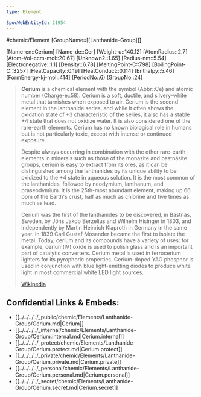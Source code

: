 ```yaml
---
type: Element

SpocWebEntityId: 21954
---
```


#chemic/Element 
[GroupName::[[Lanthanide-Group]]]

[Name-en::Cerium]
[Name-de::Cer]
[Weight-u::140.12]
[AtomRadius::2.7]
[Atom-Vol-ccm-mol::20.67]
[Unknown2::1.65]
[Radius-nm::5.54]
[Electronegative::1.1]
[Density::6.78]
[MeltingPoint-C::798]
[BoilingPoint-C::3257]
[HeatCapacity::0.19]
[HeatConduct::0.114]
[Enthalpy::5.46]
[FormEnergy-kj-mol::414]
(PeriodNo::6)
(GroupNo::24)



> **Cerium** is a chemical element with the symbol (Abbr::Ce) and atomic number (Charge-e::58). Cerium is a soft, ductile, and silvery-white metal that tarnishes when exposed to air. Cerium is the second element in the lanthanide series, and while it often shows the oxidation  state of +3 characteristic of the series, it also has a stable +4 state that does not oxidize water. It is also considered one of the rare-earth elements. Cerium has no known biological role in humans but is not particularly toxic, except with intense or continued exposure.
>
> Despite always occurring in combination with the other rare-earth elements in minerals such as those of the monazite and bastnäsite groups, cerium is easy to extract from its ores, as it can be distinguished among the lanthanides by its unique ability to be oxidized to the +4 state in aqueous solution. It is the most common of the lanthanides, followed by neodymium, lanthanum, and praseodymium. It is the 25th-most abundant element, making up 66 ppm of the Earth's crust, half as much as chlorine and five times as much as lead.
>
> Cerium was the first of the lanthanides to be discovered, in Bastnäs, Sweden, by Jöns Jakob Berzelius and Wilhelm Hisinger in 1803, and independently by Martin Heinrich Klaproth in Germany in the same year. In 1839 Carl Gustaf Mosander became the first to isolate the metal. Today, cerium and its compounds have a variety of uses: for example, cerium(IV) oxide is used to polish glass and is an important part of catalytic converters. Cerium metal is used in ferrocerium lighters for its pyrophoric properties. Cerium-doped YAG phosphor is used in conjunction with blue light-emitting diodes to produce white light in most commercial white LED light sources.
>
> [Wikipedia](https://en.wikipedia.org/wiki/Cerium)

## Confidential Links & Embeds: 
- [[../../../../_public/chemic/Elements/Lanthanide-Group/Cerium.md|Cerium]] 
- [[../../../../_internal/chemic/Elements/Lanthanide-Group/Cerium.internal.md|Cerium.internal]] 
- [[../../../../_protect/chemic/Elements/Lanthanide-Group/Cerium.protect.md|Cerium.protect]] 
- [[../../../../_private/chemic/Elements/Lanthanide-Group/Cerium.private.md|Cerium.private]] 
- [[../../../../_personal/chemic/Elements/Lanthanide-Group/Cerium.personal.md|Cerium.personal]] 
- [[../../../../_secret/chemic/Elements/Lanthanide-Group/Cerium.secret.md|Cerium.secret]] 
